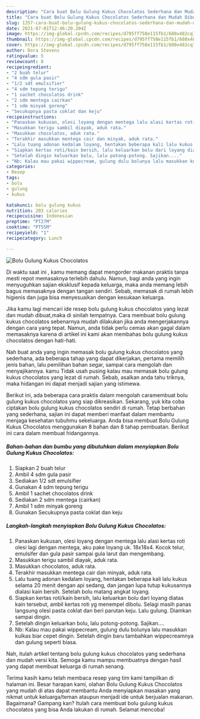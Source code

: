 ```yaml
---
description: "Cara buat Bolu Gulung Kukus Chocolatos Sederhana dan Mudah Dibuat"
title: "Cara buat Bolu Gulung Kukus Chocolatos Sederhana dan Mudah Dibuat"
slug: 1357-cara-buat-bolu-gulung-kukus-chocolatos-sederhana-dan-mudah-dibuat
date: 2021-07-01T12:46:20.204Z
image: https://img-global.cpcdn.com/recipes/d795ff758e115fb1/680x482cq70/bolu-gulung-kukus-chocolatos-foto-resep-utama.jpg
thumbnail: https://img-global.cpcdn.com/recipes/d795ff758e115fb1/680x482cq70/bolu-gulung-kukus-chocolatos-foto-resep-utama.jpg
cover: https://img-global.cpcdn.com/recipes/d795ff758e115fb1/680x482cq70/bolu-gulung-kukus-chocolatos-foto-resep-utama.jpg
author: Dora Stevens
ratingvalue: 5
reviewcount: 8
recipeingredient:
- "2 buah telur"
- "4 sdm gula pasir"
- "1/2 sdt emulsifier"
- "4 sdm tepung terigu"
- "1 sachet chocolatos drink"
- "2 sdm mentega cairkan"
- "1 sdm minyak goreng"
- "Secukupnya pasta coklat dan keju"
recipeinstructions:
- "Panaskan kukusan, olesi loyang dengan mentega lalu alasi kertas roti olesi lagi dengan mentega, aku pake loyang uk. 18x18x4. Kocok telur, emulsifer dan gula pasir sampai gula larut dan mengembang."
- "Masukkan terigu sambil diayak, aduk rata."
- "Masukkan chocolatos, aduk rata."
- "Terakhir masukkan mentega cair dan minyak, aduk rata."
- "Lalu tuang adonan kedalam loyang, hentakan beberapa kali lalu kukus selama 20 menit dengan api sedang, dan jangan lupa tutup kukusannya dialasi kain bersih. Setelah bolu matang angkat loyang."
- "Siapkan kertas roti/kain bersih, lalu keluarkan bolu dari loyang diatas kain tersebut, ambil kertas roti yg menempel dibolu. Selagi masih panas langsung olesi pasta coklat dan beri parutan keju. Lalu gulung. Diamkan sampai dingin."
- "Setelah dingin keluarkan bolu, lalu potong-potong. Sajikan...."
- "Nb: Kalau mau pakai wippecream, gulung dulu bolunya lalu masukkan kulkas biar cepet dingin. Setelah dingin baru tambahkan wippecreamnya dan gulung seperti biasa."
categories:
- Resep
tags:
- bolu
- gulung
- kukus

katakunci: bolu gulung kukus 
nutrition: 203 calories
recipecuisine: Indonesian
preptime: "PT27M"
cooktime: "PT55M"
recipeyield: "1"
recipecategory: Lunch

---
```



![Bolu Gulung Kukus Chocolatos](https://img-global.cpcdn.com/recipes/d795ff758e115fb1/680x482cq70/bolu-gulung-kukus-chocolatos-foto-resep-utama.jpg)

Di waktu  saat ini , kamu memang dapat mengorder makanan praktis tanpa mesti repot memasaknya terlebih dahulu. Namun, bagi anda yang ingin menyuguhkan sajian eksklusif kepada keluarga, maka anda memang lebih bagus memasaknya dengan tangan sendiri. Sebab, memasak di rumah lebih higienis dan juga bisa menyesuaikan dengan kesukaan keluarga.

Jika kamu lagi mencari ide resep bolu gulung kukus chocolatos yang lezat dan mudah dibuat,maka di sinilah tempatnya. Cara membuat bolu gulung kukus chocolatos  sebenarnya mudah dilakukan jika anda mengerjakannya dengan cara yang tepat. Namun, anda tidak perlu cemas akan gagal dalam memasaknya 
karena di artikel ini kami akan membahas bolu gulung kukus chocolatos dengan hati-hati.  



Nah buat anda yang ingin memasak bolu gulung kukus chocolatos yang sederhana, ada beberapa tahap yang dapat dikerjakan, pertama memilih jenis bahan, lalu pemilihan bahan segar, sampai cara mengolah dan menyajikannya. kamu Tidak usah pusing kalau mau memasak bolu gulung kukus chocolatos yang lezat di rumah. Sebab, asalkan anda  tahu triknya, maka hidangan ini dapat menjadi sajian yang istimewa.

Berikut ini, ada beberapa cara praktis  dalam mengolah caramembuat bolu gulung kukus chocolatos yang siap dikreasikan. Sekarang, yuk kita coba ciptakan bolu gulung kukus chocolatos sendiri di rumah. Tetap berbahan yang sederhana, sajian ini dapat memberi manfaat dalam membantu menjaga kesehatan tubuhmu sekeluarga. Anda bisa membuat Bolu Gulung Kukus Chocolatos menggunakan 8 bahan dan 8 tahap pembuatan. Berikut ini cara dalam membuat hidangannya.

<!--inarticleads1-->

##### Bahan-bahan dan bumbu yang dibutuhkan dalam menyiapkan Bolu Gulung Kukus Chocolatos:

1. Siapkan 2 buah telur
1. Ambil 4 sdm gula pasir
1. Sediakan 1/2 sdt emulsifier
1. Gunakan 4 sdm tepung terigu
1. Ambil 1 sachet chocolatos drink
1. Sediakan 2 sdm mentega (cairkan)
1. Ambil 1 sdm minyak goreng
1. Gunakan Secukupnya pasta coklat dan keju




<!--inarticleads2-->

##### Langkah-langkah menyiapkan Bolu Gulung Kukus Chocolatos:

1. Panaskan kukusan, olesi loyang dengan mentega lalu alasi kertas roti olesi lagi dengan mentega, aku pake loyang uk. 18x18x4. Kocok telur, emulsifer dan gula pasir sampai gula larut dan mengembang.
1. Masukkan terigu sambil diayak, aduk rata.
1. Masukkan chocolatos, aduk rata.
1. Terakhir masukkan mentega cair dan minyak, aduk rata.
1. Lalu tuang adonan kedalam loyang, hentakan beberapa kali lalu kukus selama 20 menit dengan api sedang, dan jangan lupa tutup kukusannya dialasi kain bersih. Setelah bolu matang angkat loyang.
1. Siapkan kertas roti/kain bersih, lalu keluarkan bolu dari loyang diatas kain tersebut, ambil kertas roti yg menempel dibolu. Selagi masih panas langsung olesi pasta coklat dan beri parutan keju. Lalu gulung. Diamkan sampai dingin.
1. Setelah dingin keluarkan bolu, lalu potong-potong. Sajikan....
1. Nb: Kalau mau pakai wippecream, gulung dulu bolunya lalu masukkan kulkas biar cepet dingin. Setelah dingin baru tambahkan wippecreamnya dan gulung seperti biasa.




Nah, itulah artikel tentang  bolu gulung kukus chocolatos  yang sederhana dan mudah versi kita. Semoga kamu mampu membuatnya dengan hasil yang dapat membuat keluarga di rumah senang. 

Terima kasih kamu telah membaca resep yang tim kami tampilkan di halaman ini. Besar harapan kami, olahan  Bolu Gulung Kukus Chocolatos yang mudah di atas dapat membantu Anda menyiapkan masakan yang nikmat untuk keluarga/teman ataupun menjadi ide untuk berjualan makanan. Bagaimana? Gampang kan? Itulah cara membuat bolu gulung kukus chocolatos yang bisa Anda lakukan di rumah. Selamat mencoba!

